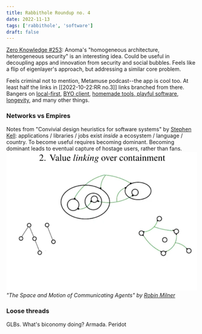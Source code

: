 ```yaml
---
title: Rabbithole Roundup no. 4
date: 2022-11-13
tags: ['rabbithole', 'software']
draft: false
---
```

[Zero Knowledge #253](https://zeroknowledge.fm/253-2/): Anoma's "homogeneous architecture, heterogeneous security" is an interesting idea. Could be useful in decoupling apps and innovation from security and social bubbles. Feels like a flip of eigenlayer's approach, but addressing a similar core problem.

Feels criminal not to mention, Metamuse podcast--the app is cool too. At least half the links in [[2022-10-22:RR no.3]] links branched from there. Bangers on [local-first](https://museapp.com/podcast/41-local-first-software/), [BYO client](https://museapp.com/podcast/34-bring-your-own-client/), [homemade tools](https://museapp.com/podcast/42-self-made-tools/),[ playful software](https://museapp.com/podcast/27-playful-software/), [longevity](https://museapp.com/podcast/49-software-longevity/), and many other things.

### Networks vs Empires 
Notes from "Convivial design heuristics for software systems" by [Stephen Kell](https://www.humprog.org/~stephen/): applications / libraries / jobs exist _inside_ a ecosystem / language / country. To become useful requires becoming dominant. Becoming dominant leads to eventual capture of hostage users, rather than fans. ![three graphs](../../assets/linking-over-containment.png)
*"The Space and Motion of Communicating Agents" by [Robin Milner](https://cl.cam.ac.uk/archive/rm135/uam-theme.html)*


### Loose threads
GLBs. What's biconomy doing? Armada. Peridot